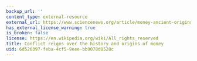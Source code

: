 ```yaml
---
backup_url: ''
content_type: external-resource
external_url: https://www.sciencenews.org/article/money-ancient-origins-debate-mystery?tgt=nr
has_external_license_warning: true
is_broken: false
license: https://en.wikipedia.org/wiki/All_rights_reserved
title: Conflict reigns over the history and origins of money
uid: 6d526397-feba-4cf5-9eee-bb9078d0528c
---
```

